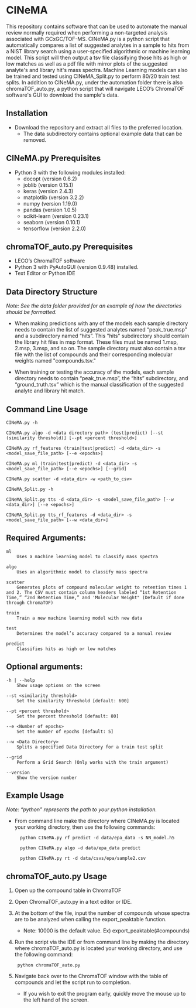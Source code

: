 # CINeMA
This repository contains software that can be used to automate the manual review normally required when performing a non-targeted analysis associated with GCxGC/TOF-MS. CINeMA.py is a python script that automatically compares a list of suggested analytes in a sample to hits from a NIST library search using a user-specified algorithmic or machine learning model. This script will then output a tsv file classifying those hits as high or low matches as well as a pdf file with mirror plots of the suggested analyte's and library hit's mass spectra. Machine Learning models can also be trained and tested using CINeMA_Split.py to perform 80/20 train test splits. In addition to CINeMA.py, under the automation folder there is also chromaTOF_auto.py, a python script that will navigate LECO’s ChromaTOF software's GUI to download the sample's data.

## Installation
* Download the repository and extract all files to the preferred location.
	* The data subdirectory contains optional example data that can be removed.

## CINeMA.py Prerequisites
* Python 3 with the following modules installed:
	* docopt (version 0.6.2)
	* joblib (version 0.15.1)
	* keras (version 2.4.3)
	* matplotlib (version 3.2.2)
	* numpy (version 1.19.0)
	* pandas (version 1.0.5)
	* scikit-learn (version 0.23.1)
	* seaborn (version 0.10.1)
	* tensorflow (version 2.2.0)

## chromaTOF_auto.py Prerequisites

* LECO’s ChromaTOF software
* Python 3 with PyAutoGUI (version 0.9.48) installed.
* Text Editor or Python IDE

## Data Directory Structure

*Note: See the data folder provided for an example of how the directories should be formatted.*

* When making predictions with any of the models each sample directory needs to contain the list of suggested analytes named “peak_true.msp” and a subdirectory named “hits”. This "hits" subdirectory should contain the library hit files in msp format. These files must be named 1.msp, 2.msp, 3.msp, and so on. The sample directory must also contain a tsv file with the list of compounds and their corresponding molecular weights named "compounds.tsv."

* When training or testing the accuracy of the models, each sample directory needs to contain “peak_true.msp”, the “hits” subdirectory, and “ground_truth.tsv” which is the manual classification of the suggested analyte and library hit match.

## Command Line Usage

	CINeMA.py -h 
	
	CINeMA.py algo -d <data directory path> (test|predict) [--st (similarity threshold)] [--pt <percent threshold>]

	CINeMA.py rf_features (train|test|predict) -d <data_dir> -s <model_save_file_path> [--e <epochs>]

	CINeMA.py ml (train|test|predict) -d <data_dir> -s <model_save_file_path> [--e <epochs>] [--grid]

	CINeMA.py scatter -d <data_dir> -w <path_to_csv>
	
	CINeMA_Split.py -h

	CINeMA_Split.py tts -d <data_dir> -s <model_save_file_path> [--w <data_dir>] [--e <epochs>]

	CINeMA_Split.py tts_rf_features -d <data_dir> -s <model_save_file_path> [--w <data_dir>]

## Required Arguments:

	ml          			    
		Uses a machine learning model to classify mass spectra

	algo                                	    
		Uses an algorithmic model to classify mass spectra

	scatter
		Generates plots of compound molecular weight to retention times 1 and 2. The CSV must contain column headers labeled “1st Retention Time,” “2nd Retention Time,” and 'Molecular Weight" (Default if done through ChromaTOF)

	train				    
		Train a new machine learning model with new data

	test                                               
		Determines the model’s accuracy compared to a manual review

	predict                                         
		Classifies hits as high or low matches

## Optional arguments:
	-h | --help                                              
		Show usage options on the screen

	--st <similarity threshold>                      
		Set the similarity threshold [default: 600]

	--pt <percent threshold>                         
		Set the percent threshold [default: 80]

	--e <Number of epochs>                         
		Set the number of epochs [default: 5]

	--w <Data Directory>
		Splits a specified Data Directory for a train test split

	--grid
		Perform a Grid Search (Only works with the train argument)
                           
	--version                                                  
		Show the version number

## Example Usage

*Note: “python” represents the path to your python installation.*

* From command line make the directory where CINeMA.py is located your working directory, then use the following commands:
 
		python CINeMA.py rf predict -d data/epa_data -s NN_model.h5

		python CINeMA.py algo -d data/epa_data predict

		python CINeMA.py rt -d data/csvs/epa/sample2.csv 

## chromaTOF_auto.py Usage

1. Open up the compound table in ChromaTOF

2. Open ChromaTOF_auto.py in a text editor or IDE.

3. At the bottom of the file, input the number of compounds whose spectra are to be analyzed when calling the export_peaktable function.

	* Note: 10000 is the default value. Ex) export_peaktable(#compounds)

4. Run the script via the IDE or from command line by making the directory where chromaTOF_auto.py is located your working directory, and use the following command:

		python chromaTOF_auto.py

5. Navigate back over to the ChromaTOF window with the table of compounds and let the script run to completion.

	* If you wish to exit the program early, quickly move the mouse up to the left hand of the screen.
